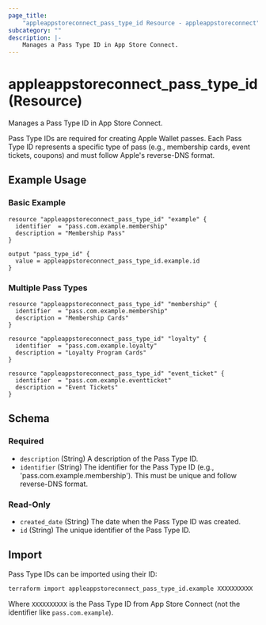 ```yaml
---
page_title:
    "appleappstoreconnect_pass_type_id Resource - appleappstoreconnect"
subcategory: ""
description: |-
    Manages a Pass Type ID in App Store Connect.
---
```


# appleappstoreconnect_pass_type_id (Resource)

Manages a Pass Type ID in App Store Connect.

Pass Type IDs are required for creating Apple Wallet passes. Each Pass
Type ID represents a specific type of pass (e.g., membership cards,
event tickets, coupons) and must follow Apple's reverse-DNS format.

## Example Usage

### Basic Example

```hcl
resource "appleappstoreconnect_pass_type_id" "example" {
  identifier  = "pass.com.example.membership"
  description = "Membership Pass"
}

output "pass_type_id" {
  value = appleappstoreconnect_pass_type_id.example.id
}
```

### Multiple Pass Types

```hcl
resource "appleappstoreconnect_pass_type_id" "membership" {
  identifier  = "pass.com.example.membership"
  description = "Membership Cards"
}

resource "appleappstoreconnect_pass_type_id" "loyalty" {
  identifier  = "pass.com.example.loyalty"
  description = "Loyalty Program Cards"
}

resource "appleappstoreconnect_pass_type_id" "event_ticket" {
  identifier  = "pass.com.example.eventticket"
  description = "Event Tickets"
}
```

<!-- schema generated by tfplugindocs -->

## Schema

### Required

- `description` (String) A description of the Pass Type ID.
- `identifier` (String) The identifier for the Pass Type ID (e.g.,
  'pass.com.example.membership'). This must be unique and follow
  reverse-DNS format.

### Read-Only

- `created_date` (String) The date when the Pass Type ID was created.
- `id` (String) The unique identifier of the Pass Type ID.

## Import

Pass Type IDs can be imported using their ID:

```bash
terraform import appleappstoreconnect_pass_type_id.example XXXXXXXXXX
```

Where `XXXXXXXXXX` is the Pass Type ID from App Store Connect (not the
identifier like `pass.com.example`).
